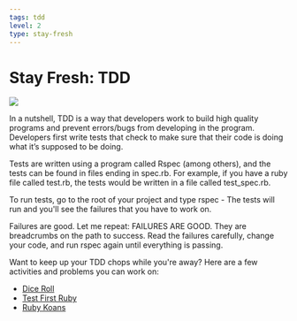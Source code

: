 ```yaml
---
tags: tdd
level: 2
type: stay-fresh
---
```


# Stay Fresh: TDD
<img src="http://www.factfiend.com/wp-content/uploads/2013/12/fresh1.jpg">

In a nutshell, TDD is a way that developers work to build high quality programs and prevent errors/bugs from developing in the program. Developers first write tests that check to make sure that their code is doing what it’s supposed to be doing.

Tests are written using a program called Rspec (among others), and the tests can be found in files ending in spec.rb. For example, if you have a ruby file called test.rb, the tests would be written in a file called test_spec.rb.

To run tests, go to the root of your project and type rspec - The tests will run and you'll see the failures that you have to work on.

Failures are good. Let me repeat: FAILURES ARE GOOD. They are breadcrumbs on the path to success. Read the failures carefully, change your code, and run rspec again until everything is passing.


Want to keep up your TDD chops while you're away? Here are a few activities and problems you can work on:

+ [Dice Roll](https://github.com/flatiron-school-curriculum/hs-tdd-dice-roll-lab)
+ [Test First Ruby](http://testfirst.org/learn_ruby)
+ [Ruby Koans](http://rubykoans.com/)
